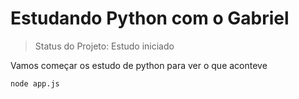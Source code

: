 # Estudando Python com o Gabriel

> Status do Projeto: Estudo iniciado

Vamos começar os estudo de python para ver o que aconteve

```
node app.js
```
